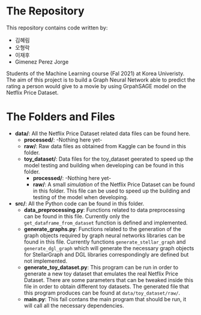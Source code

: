 # The Repository

This repository contains code written by:
 - 김혜림
 - 오형락
 - 이재후
 - Gimenez Perez Jorge

Students of the Machine Learning course (Fal 2021) at Korea Univeristy.  
The aim of this project is to build a Graph Neural Network able to predict the rating a person would give to a movie by using GrpahSAGE model on the Netflix Price Dataset.  

# The Folders and Files

- **data/**: All the Netflix Price Dataset related data files can be found here.
  - **processed/**: -Nothing here yet-
  - **raw/**: Raw data files as obtained from Kaggle can be found in this folder.
  - **toy_dataset/**: Data files for the toy_dataset geerated to speed up the model testing and building when developing can be found in this folder.
    - **processed/**: -Nothing here yet-
    - **raw/**: A small *simulation* of the Netflix Price Dataset can be found in this folder. This file can be used to speed up the building and testing of the model when developing.
- **src/**: All the Python code can be found in this folder.
  - **data_preprocessing.py**: Functions related to data preprocessing can be found in this file. Currently only the `get_dataframe_from_dataset` function is defined and implemented.
  - **generate_graphs.py**: Functions related to the generation of the graph objects required by graph neural networks libraries can be found in this file. Currently functions `generate_stellar_graph` and `generate_dgl_graph` which will generate the necessary graph objects for StellarGraph and DGL libraries correspondingly are defined but not implemented.
  - **generate_toy_dataset.py**: This program can be run in order to generate a new toy dataset that emulates the real Netflix Price Dataset. There are some parameters that can be tweaked inside this file in order to obtain different toy datasets. The generated file that this program produces can be found at `data/toy_dataset/raw/`.
  - **main.py**: This fail contans the main program that should be run, it will call all the necessary dependencies.
